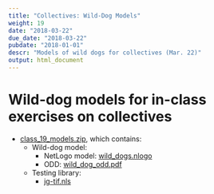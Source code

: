 ```yaml
---
title: "Collectives: Wild-Dog Models"
weight: 19
date: "2018-03-22"
due_date: "2018-03-22"
pubdate: "2018-01-01"
descr: "Models of wild dogs for collectives (Mar. 22)"
output: html_document
---
```

# Wild-dog models for in-class exercises on collectives

* [class_19_models.zip](/models/class_19/class_19_models.zip), which contains:
  * Wild-dog model: 
    * NetLogo model: [wild_dogs.nlogo](/models/class_19/wild_dogs.nlogo)
    * ODD:  [wild_dog_odd.pdf](/models/class_19/wild_dog_odd.pdf)
  * Testing library:
    * [jg-tif.nls](/models/class_19/jg-tif.nls)
